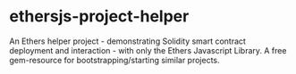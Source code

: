 # ethersjs-project-helper
An Ethers helper project - demonstrating Solidity smart contract deployment and interaction - with only the Ethers Javascript Library. A free gem-resource for bootstrapping/starting similar projects.
